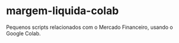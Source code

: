 # margem-liquida-colab
Pequenos scripts relacionados com o Mercado Financeiro, usando o Google Colab. 
